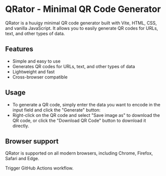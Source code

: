 # **QRator - Minimal QR Code Generator**

QRator is a   huuigy minimal QR code generator built with Vite, HTML, CSS, and vanilla JavaScript. It allows you to easily generate QR codes for URLs, text, and other types of data.

## **Features**

- Simple and easy to use
- Generates QR codes for URLs, text, and other types of data
- Lightweight and fast
- Cross-browser compatible

## **Usage**

- To generate a QR code, simply enter the data you want to encode in the input field and click the "Generate" button:
- Right-click on the QR code and select "Save image as" to download the QR code, or click the "Download QR Code" button to download it directly.

## **Browser support**

QRator is supported on all modern browsers, including Chrome, Firefox, Safari and Edge.

Trigger GitHub Actions workflow.
